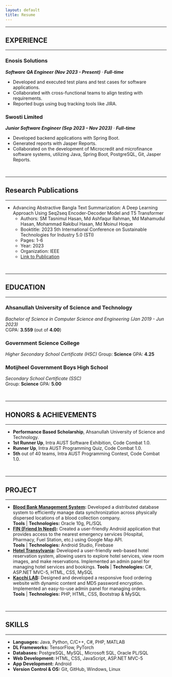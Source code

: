 ```yaml
---
layout: default
title: Resume
---
```


---
## EXPERIENCE
---

### Enosis Solutions  
***Software QA Engineer (Nov 2023 - Present)*** &middot;	***Full-time***   

* Developed and executed test plans and test cases for software applications.
* Collaborated with cross-functional teams to align testing with requirements.
* Reported bugs using bug tracking tools like JIRA.

### Swosti Limited     
***Junior Software Engineer (Sep 2023 – Nov 2023)*** &middot;	***Full-time***  
* Developed backend applications with Spring Boot.
* Generated reports with Jasper Reports.
* Collaborated on the development of Microcredit and microfinance software systems, utilizing Java, Spring Boot, PostgreSQL, Git, Jasper Reports. 

<br />

---
## Research Publications
---

- Advancing Abstractive Bangla Text Summarization: A Deep Learning Approach Using Seq2seq Encoder-Decoder Model and T5 Transformer
  - Authors: SM Tasnimul Hasan, Md Ashfaqur Rahman, Md Mahamudul Hasan, Mohammad Rakibul Hasan, Md Moinul Hoque
  - Booktitle: 2023 5th International Conference on Sustainable Technologies for Industry 5.0 (STI)
  - Pages: 1-6
  - Year: 2023
  - Organization: IEEE
  - [Link to Publication](https://ieeexplore.ieee.org/document/10464712)

<br />

---
## EDUCATION
---
### Ahsanullah University of Science and Technology  
*Bachelor of Science in Computer Science and Engineering (Jan 2019 - Jun 2023)*  
CGPA: **3.559** (out of **4.00**) 

### Government Science College
*Higher Secondary School Certificate (HSC)* 
Group: **Science**
GPA: **4.25**

### Motijheel Government Boys High School
*Secondary School Certificate (SSC)*  
Group: **Science**
GPA: **5.00**

<br />

---
## HONORS & ACHIEVEMENTS
---
* **Performance Based Scholarship**, Ahsanullah University of Science and Technology. 
* **1st Runner Up**, Intra AUST Software Exhibition, Code Combat 1.0.
* **Runner Up**, Intra AUST Programming Quiz, Code Combat 1.0.
* **5th** out of 40 teams, Intra AUST Programming Contest, Code Combat 1.0.

<br />

---
## PROJECT
---
* **[Blood Bank Management System](https://github.com/samithasan142/Blood-Bank-MS-Oracle-PL-SQL-):** Developed a distributed database system to efficiently manage data synchronization across physically dispersed locations of a blood collection company.  
**Tools** &#124; **Technologies:** Oracle 10g, PL/SQL
* **[FIN (Friend In Need)](https://github.com/samithasan142/FIN-Android-Application):** Created a user-friendly Android application that provides access to the nearest emergency services (Hospital, Pharmacy, Fuel Station, etc.) using Google Map API.  
**Tools** &#124; **Technologies:** Android Studio, Firebase
* **[Hotel Transylvania](https://github.com/samithasan142/Hotel-Transylvania):** Developed a user-friendly web-based hotel reservation system, allowing users to explore hotel services, view room images, and make reservations. Implemented an admin panel for managing hotel services and bookings.
**Tools** &#124; **Technologies:** C#, ASP.NET MVC-5, HTML, CSS, MySQL  
* **[Kacchi LAB](https://github.com/samithasan142/Kacchi-LAB):** Designed and developed a responsive food ordering website with dynamic content and MD5 password encryption. Implemented an easy-to-use admin panel for managing orders.  
**Tools** &#124; **Technologies:** PHP, HTML, CSS, Bootstrap & MySQL

<br />
  
---
## SKILLS  
---
* **Languages:** Java, Python, C/C++, C#, PHP, MATLAB
* **DL Frameworks:** TensorFlow, PyTorch
* **Databases:** PostgreSQL, MySQL, Microsoft SQL, Oracle PL/SQL
* **Web Development:** HTML, CSS, JavaScript, ASP.NET MVC-5
* **App Development:** Android
* **Version Control & OS:** Git, GitHub, Windows, Linux
